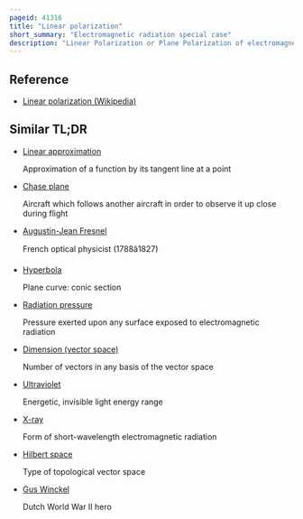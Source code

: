 ```yaml
---
pageid: 41316
title: "Linear polarization"
short_summary: "Electromagnetic radiation special case"
description: "Linear Polarization or Plane Polarization of electromagnetic Radiation in Electrodynamics is a Confinement of the electric Field Vector or magnetic Field Vector to a given Plane along the Direction of Propagation. The Term linear Polarization was invented in 1822 by augustin-jean Fresnel. See Polarization and Plane of Polarization for more Information."
---
```


## Reference

- [Linear polarization (Wikipedia)](https://en.wikipedia.org/?curid=41316)

## Similar TL;DR

- [Linear approximation](/tldr/en/linear-approximation)

  Approximation of a function by its tangent line at a point

- [Chase plane](/tldr/en/chase-plane)

  Aircraft which follows another aircraft in order to observe it up close during flight

- [Augustin-Jean Fresnel](/tldr/en/augustin-jean-fresnel)

  French optical physicist (1788â1827)

- [Hyperbola](/tldr/en/hyperbola)

  Plane curve: conic section

- [Radiation pressure](/tldr/en/radiation-pressure)

  Pressure exerted upon any surface exposed to electromagnetic radiation

- [Dimension (vector space)](/tldr/en/dimension-vector-space)

  Number of vectors in any basis of the vector space

- [Ultraviolet](/tldr/en/ultraviolet)

  Energetic, invisible light energy range

- [X-ray](/tldr/en/x-ray)

  Form of short-wavelength electromagnetic radiation

- [Hilbert space](/tldr/en/hilbert-space)

  Type of topological vector space

- [Gus Winckel](/tldr/en/gus-winckel)

  Dutch World War II hero
